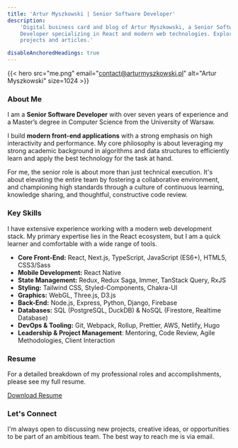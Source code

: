 ```yaml
---
title: 'Artur Myszkowski | Senior Software Developer'
description:
    'Digital business card and blog of Artur Myszkowski, a Senior Software
    Developer specializing in React and modern web technologies. Explore my
    projects and articles.'

disableAnchoredHeadings: true
---
```


{{< hero src="me.png" email="contact@arturmyszkowski.pl" alt="Artur Myszkowski" size=1024 >}}

### About Me

I am a **Senior Software Developer** with over seven years of experience and a
Master’s degree in Computer Science from the University of Warsaw.

I build **modern front-end applications** with a strong emphasis on high
interactivity and performance. My core philosophy is about leveraging my strong
academic background in algorithms and data structures to efficiently learn and
apply the best technology for the task at hand.

For me, the senior role is about more than just technical execution. It's about
elevating the entire team by fostering a collaborative environment, and
championing high standards through a culture of continuous learning, knowledge
sharing, and thoughtful, constructive code review.

### Key Skills

I have extensive experience working with a modern web development stack. My
primary expertise lies in the React ecosystem, but I am a quick learner and
comfortable with a wide range of tools.

- **Core Front-End:** React, Next.js, TypeScript, JavaScript (ES6+), HTML5,
  CSS3/Sass
- **Mobile Development:** React Native
- **State Management:** Redux, Redux Saga, Immer, TanStack Query, RxJS
- **Styling:** Tailwind CSS, Styled-Components, Chakra-UI
- **Graphics:** WebGL, Three.js, D3.js
- **Back-End:** Node.js, Express, Python, Django, Firebase
- **Databases:** SQL (PostgreSQL, DuckDB) & NoSQL (Firestore, Realtime Database)
- **DevOps & Tooling:** Git, Webpack, Rollup, Prettier, AWS, Netlify, Hugo
- **Leadership & Project Management**: Mentoring, Code Review, Agile
  Methodologies, Client Interaction

<!-- --- -->

### Resume

For a detailed breakdown of my professional roles and accomplishments, please
see my full resume.

<a  href="/files/Artur_Myszkowski_Resume_2025_v4.pdf" class="hero-link" target="_blank" rel="noopener noreferrer">
  Download Resume
</a>

### Let's Connect

I'm always open to discussing new projects, creative ideas, or opportunities to
be part of an ambitious team. The best way to reach me is via email.

<a class="hero-link" target="_blank" rel="noopener noreferrer" title="Email"></a>
